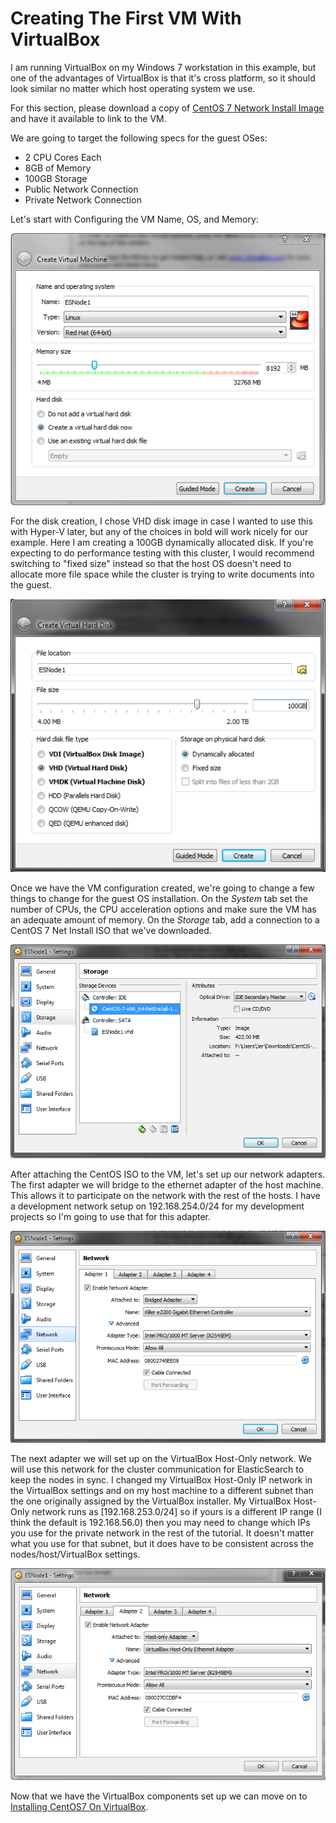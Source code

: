 # Creating The First VM With VirtualBox

I am running VirtualBox on my Windows 7 workstation in this example, but one of the advantages of VirtualBox is that it's cross platform, so it should look similar no matter which host operating system we use.

For this section, please download a copy of [CentOS 7 Network Install Image](http://isoredirect.centos.org/centos/7/isos/x86_64/CentOS-7-x86_64-Minimal-1708.iso) and have it available to link to the VM.

We are going to target the following specs for the guest OSes:
* 2 CPU Cores Each
* 8GB of Memory
* 100GB Storage
* Public Network Connection
* Private Network Connection

Let's start with Configuring the VM Name, OS, and Memory:

![VM Configuration](Screenshots/a_VM01png.PNG)

For the disk creation, I chose VHD disk image in case I wanted to use this with Hyper-V later, but any of the choices in bold will work nicely for our example.  Here I am creating a 100GB dynamically allocated disk.  If you're expecting to do performance testing with this cluster, I would recommend switching to "fixed size" instead so that the host OS doesn't need to allocate more file space while the cluster is trying to write documents into the guest.

![VM Configuration](Screenshots/a_VM02png.PNG)

Once we have the VM configuration created, we're going to change a few things to change for the guest OS installation.  On the _System_ tab set the number of CPUs, the CPU acceleration options and make sure the VM has an adequate amount of memory.  On the _Storage_ tab, add a connection to a CentOS 7 Net Install ISO that we've downloaded.  

![VM Configuration](Screenshots/a_VM03png.PNG)

After attaching the CentOS ISO to the VM, let's set up our network adapters.  The first adapter we will bridge to the ethernet adapter of the host machine.  This allows it to participate on the network with the rest of the hosts.  I have a development network setup on 192.168.254.0/24 for my development projects so I'm going to use that for this adapter.

![VM Configuration](Screenshots/a_VM04png.PNG)

The next adapter we will set up on the VirtualBox Host-Only network.  We will use this network for the cluster communication for ElasticSearch to keep the nodes in sync.  I changed my VirtualBox Host-Only IP network in the VirtualBox settings and on my host machine to a different subnet than the one originally assigned by the VirtualBox installer.  My VirtualBox Host-Only network runs as [192.168.253.0/24] so if yours is a different IP range (I think the default is 192.168.56.0) then you may need to change which IPs you use for the private network in the rest of the tutorial.  It doesn't matter what you use for that subnet, but it does have to be consistent across the nodes/host/VirtualBox settings.

![VM Configuration](Screenshots/a_VM05png.PNG)

Now that we have the VirtualBox components set up we can move on to [Installing CentOS7 On VirtualBox](./OSInstall).
